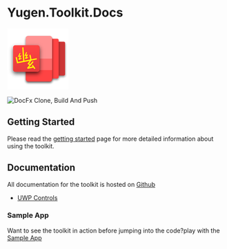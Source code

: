 # Yugen.Toolkit.Docs
![logo](/images/logo.png)

![DocFx Clone, Build And Push](https://github.com/emiliano84/Yugen.Toolkit.Docs/workflows/DocFx%20Clone,%20Build%20And%20Push/badge.svg)

## Getting Started
Please read the [getting started](https://emiliano84.github.io/Yugen.Toolkit.Docs/articles/gettingStarted.html) page for more detailed information about using the toolkit.

## Documentation
All documentation for the toolkit is hosted on [Github](https://emiliano84.github.io/Yugen.Toolkit.Docs/)
- [UWP Controls](https://emiliano84.github.io/Toolkit.Docs/metadata/uwp.controls/index.html)

###  Sample App
Want to see the toolkit in action before jumping into the code?play with the [Sample App](https://github.com/emiliano84/Yugen.Toolkit)
